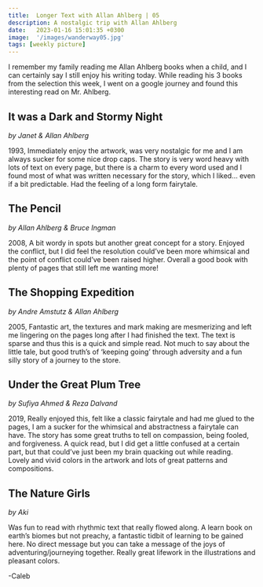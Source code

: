 ```yaml
---
title:  Longer Text with Allan Ahlberg | 05
description: A nostalgic trip with Allan Ahlberg
date:   2023-01-16 15:01:35 +0300
image:  '/images/wanderway05.jpg'
tags: [weekly picture]
---
```


I remember my family reading me Allan Ahlberg books when a child, and I can certainly say I still enjoy his writing today. While reading his 3 books from the selection this week, I went on a google journey and found this interesting read on Mr. Ahlberg.


## It was a Dark and Stormy Night
*by Janet & Allan Ahlberg*

1993, Immediately enjoy the artwork, was very nostalgic for me and I am always sucker for some nice drop caps. The story is very word heavy with lots of text on every page, but there is a charm to every word used and I found most of what was written necessary for the story, which I liked… even if a bit predictable. Had the feeling of a long form fairytale.


## The Pencil
*by Allan Ahlberg & Bruce Ingman*

2008, A bit wordy in spots but another great concept for a story. Enjoyed the conflict, but I did feel the resolution could’ve been more whimsical and the point of conflict could’ve been raised higher. Overall a good book with plenty of pages that still left me wanting more!


## The Shopping Expedition
*by Andre Amstutz & Allan Ahlberg*

2005, Fantastic art, the textures and mark making are mesmerizing and left me lingering on the pages long after I had finished the text. The text is sparse and thus this is a quick and simple read. Not much to say about the little tale, but good truth’s of ‘keeping going’ through adversity and a fun silly story of a journey to the store.


## Under the Great Plum Tree
*by Sufiya Ahmed & Reza Dalvand*

2019, Really enjoyed this, felt like a classic fairytale and had me glued to the pages, I am a sucker for the whimsical and abstractness a fairytale can have. The story has some great truths to tell on compassion, being fooled, and forgiveness. A quick read, but I did get a little confused at a certain part, but that could’ve just been my brain quacking out while reading. Lovely and vivid colors in the artwork and lots of great patterns and compositions.


## The Nature Girls
*by Aki*

Was fun to read with rhythmic text that really flowed along. A learn book on earth’s biomes but not preachy, a fantastic tidbit of learning to be gained here. No direct message but you can take a message of the joys of adventuring/journeying together. Really great lifework in the illustrations and pleasant colors.

-Caleb
